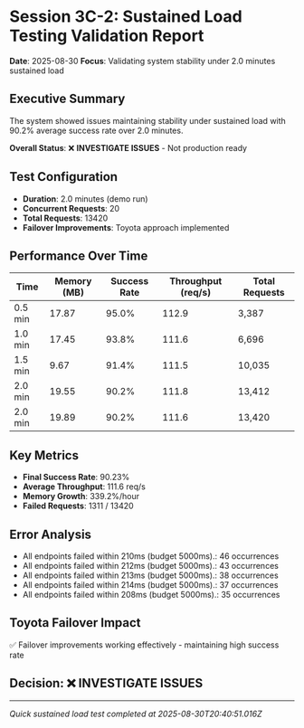 # Session 3C-2: Sustained Load Testing Validation Report
**Date**: 2025-08-30
**Focus**: Validating system stability under 2.0 minutes sustained load

## Executive Summary
The system showed issues maintaining stability under sustained load with 90.2% average success rate over 2.0 minutes.

**Overall Status**: ❌ **INVESTIGATE ISSUES** - Not production ready

## Test Configuration
- **Duration**: 2.0 minutes (demo run)
- **Concurrent Requests**: 20
- **Total Requests**: 13420
- **Failover Improvements**: Toyota approach implemented

## Performance Over Time
| Time | Memory (MB) | Success Rate | Throughput (req/s) | Total Requests |
|------|-------------|--------------|-------------------|----------------|
| 0.5 min | 17.87 | 95.0% | 112.9 | 3,387 |
| 1.0 min | 17.45 | 93.8% | 111.6 | 6,696 |
| 1.5 min | 9.67 | 91.4% | 111.5 | 10,035 |
| 2.0 min | 19.55 | 90.2% | 111.8 | 13,412 |
| 2.0 min | 19.89 | 90.2% | 111.6 | 13,420 |

## Key Metrics
- **Final Success Rate**: 90.23%
- **Average Throughput**: 111.6 req/s
- **Memory Growth**: 339.2%/hour
- **Failed Requests**: 1311 / 13420

## Error Analysis
- All endpoints failed within 210ms (budget 5000ms).: 46 occurrences
- All endpoints failed within 212ms (budget 5000ms).: 43 occurrences
- All endpoints failed within 213ms (budget 5000ms).: 38 occurrences
- All endpoints failed within 214ms (budget 5000ms).: 37 occurrences
- All endpoints failed within 208ms (budget 5000ms).: 35 occurrences

## Toyota Failover Impact
✅ Failover improvements working effectively - maintaining high success rate

## Decision: ❌ INVESTIGATE ISSUES

---
*Quick sustained load test completed at 2025-08-30T20:40:51.016Z*
